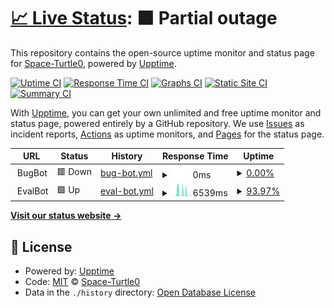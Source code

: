 # [📈 Live Status](https://Space-Turtle0.github.io/SS-Hosting): <!--live status--> **🟧 Partial outage**

This repository contains the open-source uptime monitor and status page for [Space-Turtle0](https://Space-Turtle0.github.io/SS-Hosting), powered by [Upptime](https://github.com/upptime/upptime).

[![Uptime CI](https://github.com/Space-Turtle0/SS-Hosting/workflows/Uptime%20CI/badge.svg)](https://github.com/Space-Turtle0/SS-Hosting/actions?query=workflow%3A%22Uptime+CI%22)
[![Response Time CI](https://github.com/Space-Turtle0/SS-Hosting/workflows/Response%20Time%20CI/badge.svg)](https://github.com/Space-Turtle0/SS-Hosting/actions?query=workflow%3A%22Response+Time+CI%22)
[![Graphs CI](https://github.com/Space-Turtle0/SS-Hosting/workflows/Graphs%20CI/badge.svg)](https://github.com/Space-Turtle0/SS-Hosting/actions?query=workflow%3A%22Graphs+CI%22)
[![Static Site CI](https://github.com/Space-Turtle0/SS-Hosting/workflows/Static%20Site%20CI/badge.svg)](https://github.com/Space-Turtle0/SS-Hosting/actions?query=workflow%3A%22Static+Site+CI%22)
[![Summary CI](https://github.com/Space-Turtle0/SS-Hosting/workflows/Summary%20CI/badge.svg)](https://github.com/Space-Turtle0/SS-Hosting/actions?query=workflow%3A%22Summary+CI%22)

With [Upptime](https://upptime.js.org), you can get your own unlimited and free uptime monitor and status page, powered entirely by a GitHub repository. We use [Issues](https://github.com/Space-Turtle0/SS-Hosting/issues) as incident reports, [Actions](https://github.com/Space-Turtle0/SS-Hosting/actions) as uptime monitors, and [Pages](https://Space-Turtle0.github.io/SS-Hosting) for the status page.

<!--start: status pages-->
<!-- This summary is generated by Upptime (https://github.com/upptime/upptime) -->
<!-- Do not edit this manually, your changes will be overwritten -->
<!-- prettier-ignore -->
| URL | Status | History | Response Time | Uptime |
| --- | ------ | ------- | ------------- | ------ |
| <img alt="" src="https://st2.depositphotos.com/5266903/11380/v/950/depositphotos_113809396-stock-illustration-system-setup-flat-rounded-vector.jpg" height="13"> BugBot | 🟥 Down | [bug-bot.yml](https://github.com/Space-Turtle0/SS-Hosting/commits/HEAD/history/bug-bot.yml) | <details><summary><img alt="Response time graph" src="./graphs/bug-bot/response-time-week.png" height="20"> 0ms</summary><br><a href="https://Space-Turtle0.github.io/SS-Hosting/history/bug-bot"><img alt="Response time 169" src="https://img.shields.io/endpoint?url=https%3A%2F%2Fraw.githubusercontent.com%2FSpace-Turtle0%2FSS-Hosting%2FHEAD%2Fapi%2Fbug-bot%2Fresponse-time.json"></a><br><a href="https://Space-Turtle0.github.io/SS-Hosting/history/bug-bot"><img alt="24-hour response time 0" src="https://img.shields.io/endpoint?url=https%3A%2F%2Fraw.githubusercontent.com%2FSpace-Turtle0%2FSS-Hosting%2FHEAD%2Fapi%2Fbug-bot%2Fresponse-time-day.json"></a><br><a href="https://Space-Turtle0.github.io/SS-Hosting/history/bug-bot"><img alt="7-day response time 0" src="https://img.shields.io/endpoint?url=https%3A%2F%2Fraw.githubusercontent.com%2FSpace-Turtle0%2FSS-Hosting%2FHEAD%2Fapi%2Fbug-bot%2Fresponse-time-week.json"></a><br><a href="https://Space-Turtle0.github.io/SS-Hosting/history/bug-bot"><img alt="30-day response time 0" src="https://img.shields.io/endpoint?url=https%3A%2F%2Fraw.githubusercontent.com%2FSpace-Turtle0%2FSS-Hosting%2FHEAD%2Fapi%2Fbug-bot%2Fresponse-time-month.json"></a><br><a href="https://Space-Turtle0.github.io/SS-Hosting/history/bug-bot"><img alt="1-year response time 169" src="https://img.shields.io/endpoint?url=https%3A%2F%2Fraw.githubusercontent.com%2FSpace-Turtle0%2FSS-Hosting%2FHEAD%2Fapi%2Fbug-bot%2Fresponse-time-year.json"></a></details> | <details><summary><a href="https://Space-Turtle0.github.io/SS-Hosting/history/bug-bot">0.00%</a></summary><a href="https://Space-Turtle0.github.io/SS-Hosting/history/bug-bot"><img alt="All-time uptime 1.03%" src="https://img.shields.io/endpoint?url=https%3A%2F%2Fraw.githubusercontent.com%2FSpace-Turtle0%2FSS-Hosting%2FHEAD%2Fapi%2Fbug-bot%2Fuptime.json"></a><br><a href="https://Space-Turtle0.github.io/SS-Hosting/history/bug-bot"><img alt="24-hour uptime 0.00%" src="https://img.shields.io/endpoint?url=https%3A%2F%2Fraw.githubusercontent.com%2FSpace-Turtle0%2FSS-Hosting%2FHEAD%2Fapi%2Fbug-bot%2Fuptime-day.json"></a><br><a href="https://Space-Turtle0.github.io/SS-Hosting/history/bug-bot"><img alt="7-day uptime 0.00%" src="https://img.shields.io/endpoint?url=https%3A%2F%2Fraw.githubusercontent.com%2FSpace-Turtle0%2FSS-Hosting%2FHEAD%2Fapi%2Fbug-bot%2Fuptime-week.json"></a><br><a href="https://Space-Turtle0.github.io/SS-Hosting/history/bug-bot"><img alt="30-day uptime 1.38%" src="https://img.shields.io/endpoint?url=https%3A%2F%2Fraw.githubusercontent.com%2FSpace-Turtle0%2FSS-Hosting%2FHEAD%2Fapi%2Fbug-bot%2Fuptime-month.json"></a><br><a href="https://Space-Turtle0.github.io/SS-Hosting/history/bug-bot"><img alt="1-year uptime 1.03%" src="https://img.shields.io/endpoint?url=https%3A%2F%2Fraw.githubusercontent.com%2FSpace-Turtle0%2FSS-Hosting%2FHEAD%2Fapi%2Fbug-bot%2Fuptime-year.json"></a></details>
| <img alt="" src="https://community.infoblox.com/t5/image/serverpage/image-id/2195iA290BF7E3BA6064D/image-size/large/is-moderation-mode/true?v=1.0&px=999" height="13"> EvalBot | 🟩 Up | [eval-bot.yml](https://github.com/Space-Turtle0/SS-Hosting/commits/HEAD/history/eval-bot.yml) | <details><summary><img alt="Response time graph" src="./graphs/eval-bot/response-time-week.png" height="20"> 6539ms</summary><br><a href="https://Space-Turtle0.github.io/SS-Hosting/history/eval-bot"><img alt="Response time 2081" src="https://img.shields.io/endpoint?url=https%3A%2F%2Fraw.githubusercontent.com%2FSpace-Turtle0%2FSS-Hosting%2FHEAD%2Fapi%2Feval-bot%2Fresponse-time.json"></a><br><a href="https://Space-Turtle0.github.io/SS-Hosting/history/eval-bot"><img alt="24-hour response time 1085" src="https://img.shields.io/endpoint?url=https%3A%2F%2Fraw.githubusercontent.com%2FSpace-Turtle0%2FSS-Hosting%2FHEAD%2Fapi%2Feval-bot%2Fresponse-time-day.json"></a><br><a href="https://Space-Turtle0.github.io/SS-Hosting/history/eval-bot"><img alt="7-day response time 6539" src="https://img.shields.io/endpoint?url=https%3A%2F%2Fraw.githubusercontent.com%2FSpace-Turtle0%2FSS-Hosting%2FHEAD%2Fapi%2Feval-bot%2Fresponse-time-week.json"></a><br><a href="https://Space-Turtle0.github.io/SS-Hosting/history/eval-bot"><img alt="30-day response time 4035" src="https://img.shields.io/endpoint?url=https%3A%2F%2Fraw.githubusercontent.com%2FSpace-Turtle0%2FSS-Hosting%2FHEAD%2Fapi%2Feval-bot%2Fresponse-time-month.json"></a><br><a href="https://Space-Turtle0.github.io/SS-Hosting/history/eval-bot"><img alt="1-year response time 2081" src="https://img.shields.io/endpoint?url=https%3A%2F%2Fraw.githubusercontent.com%2FSpace-Turtle0%2FSS-Hosting%2FHEAD%2Fapi%2Feval-bot%2Fresponse-time-year.json"></a></details> | <details><summary><a href="https://Space-Turtle0.github.io/SS-Hosting/history/eval-bot">93.97%</a></summary><a href="https://Space-Turtle0.github.io/SS-Hosting/history/eval-bot"><img alt="All-time uptime 98.90%" src="https://img.shields.io/endpoint?url=https%3A%2F%2Fraw.githubusercontent.com%2FSpace-Turtle0%2FSS-Hosting%2FHEAD%2Fapi%2Feval-bot%2Fuptime.json"></a><br><a href="https://Space-Turtle0.github.io/SS-Hosting/history/eval-bot"><img alt="24-hour uptime 94.95%" src="https://img.shields.io/endpoint?url=https%3A%2F%2Fraw.githubusercontent.com%2FSpace-Turtle0%2FSS-Hosting%2FHEAD%2Fapi%2Feval-bot%2Fuptime-day.json"></a><br><a href="https://Space-Turtle0.github.io/SS-Hosting/history/eval-bot"><img alt="7-day uptime 93.97%" src="https://img.shields.io/endpoint?url=https%3A%2F%2Fraw.githubusercontent.com%2FSpace-Turtle0%2FSS-Hosting%2FHEAD%2Fapi%2Feval-bot%2Fuptime-week.json"></a><br><a href="https://Space-Turtle0.github.io/SS-Hosting/history/eval-bot"><img alt="30-day uptime 96.66%" src="https://img.shields.io/endpoint?url=https%3A%2F%2Fraw.githubusercontent.com%2FSpace-Turtle0%2FSS-Hosting%2FHEAD%2Fapi%2Feval-bot%2Fuptime-month.json"></a><br><a href="https://Space-Turtle0.github.io/SS-Hosting/history/eval-bot"><img alt="1-year uptime 98.90%" src="https://img.shields.io/endpoint?url=https%3A%2F%2Fraw.githubusercontent.com%2FSpace-Turtle0%2FSS-Hosting%2FHEAD%2Fapi%2Feval-bot%2Fuptime-year.json"></a></details>

<!--end: status pages-->

[**Visit our status website →**](https://Space-Turtle0.github.io/SS-Hosting)

## 📄 License

- Powered by: [Upptime](https://github.com/upptime/upptime)
- Code: [MIT](./LICENSE) © [Space-Turtle0](https://Space-Turtle0.github.io/SS-Hosting)
- Data in the `./history` directory: [Open Database License](https://opendatacommons.org/licenses/odbl/1-0/)
